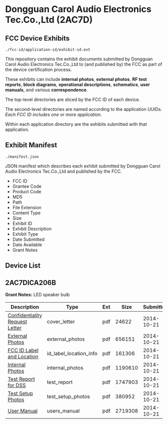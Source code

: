 # Dongguan Carol Audio Electronics Tec.Co.,Ltd (2AC7D)
## FCC Device Exhibits

```
./fcc-id/application-id/exhibit-id.ext
```

This repository contains the exhibit documents submitted by Dongguan Carol Audio Electronics Tec.Co.,Ltd to (and published by) the FCC as part of the device certification process.

These exhibits can include **internal photos**, **external photos**, **RF test reports**, **block diagrams**, **operational descriptions**, **schematics**, **user manuals**, and various **correspondence**.

The top-level directories are sliced by the FCC ID of each device.

The second-level directories are named according to the application UUIDs. *Each FCC ID includes one or more application.*

Within each application directory are the exhibits submitted with that application. 

## Exhibit Manifest

```
./manifest.json
```

JSON manifest which describes each exhibit submitted by Dongguan Carol Audio Electronics Tec.Co.,Ltd and published by the FCC.

- FCC ID
- Grantee Code
- Product Code
- MD5
- Path
- File Extension
- Content Type
- Size
- Exhibit ID
- Exhibit Description
- Exhibit Type
- Date Submitted
- Date Available
- Grant Notes

## Device List
## 2AC7DICA206B
**Grant Notes:** LED speaker bulb

| Description | Type | Ext | Size | Submitted | Available |
| ----------- | ---- | --- | ---- | --------- | --------- |
| [Confidentiality Request Letter](2AC7DICA206B/d11a6f9893991ca00fa1b597820cd71b/2424021.pdf) | cover_letter | pdf | 24622 | 2014-10-21 | 2014-10-21 |
| [External Photos](2AC7DICA206B/d11a6f9893991ca00fa1b597820cd71b/2424022.pdf) | external_photos | pdf | 656151 | 2014-10-21 | 2014-10-21 |
| [FCC ID Label and Location](2AC7DICA206B/d11a6f9893991ca00fa1b597820cd71b/2424024.pdf) | id_label_location_info | pdf | 161306 | 2014-10-21 | 2014-10-21 |
| [Internal Photos](2AC7DICA206B/d11a6f9893991ca00fa1b597820cd71b/2424023.pdf) | internal_photos | pdf | 1190610 | 2014-10-21 | 2014-10-21 |
| [Test Report for DSS](2AC7DICA206B/d11a6f9893991ca00fa1b597820cd71b/2424026.pdf) | test_report | pdf | 1747903 | 2014-10-21 | 2014-10-21 |
| [Test Setup Photos](2AC7DICA206B/d11a6f9893991ca00fa1b597820cd71b/2424025.pdf) | test_setup_photos | pdf | 380952 | 2014-10-21 | 2014-10-21 |
| [User Manual](2AC7DICA206B/d11a6f9893991ca00fa1b597820cd71b/2424027.pdf) | users_manual | pdf | 2719308 | 2014-10-21 | 2014-10-21 |
